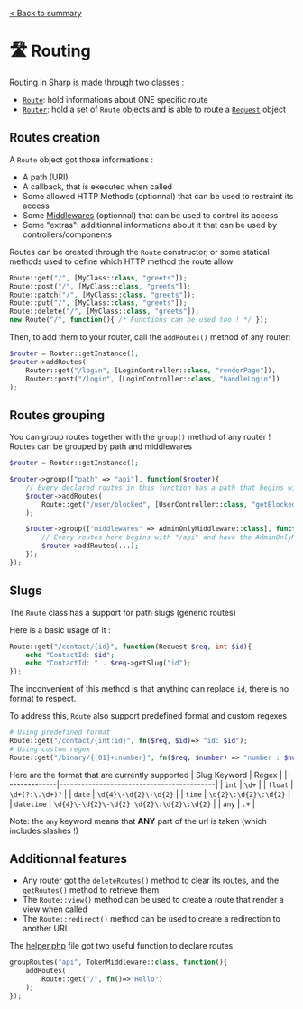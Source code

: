 [< Back to summary](../home.md)

# 🛣️ Routing

Routing in Sharp is made through two classes :
- [`Route`](../../Classes/Web/Route.php): hold informations about ONE specific route
- [`Router`](../../Classes/Web/Router.php): hold a set of `Route` objects and is able to route a [`Request`](../../Classes/Http/Request.php) object


## Routes creation

A `Route` object got those informations :
- A path (URI)
- A callback, that is executed when called
- Some allowed HTTP Methods (optionnal) that can be used to restraint its access
- Some [Middlewares](./105_middlewares.md) (optionnal) that can be used to control its access
- Some "extras": additionnal informations about it that can be used by controllers/components

Routes can be created through the `Route` constructor, or
some statical methods used to define which HTTP method the route allow

```php
Route::get("/", [MyClass::class, "greets"]);
Route::post("/", [MyClass::class, "greets"]);
Route::patch("/", [MyClass::class, "greets"]);
Route::put("/", [MyClass::class, "greets"]);
Route::delete("/", [MyClass::class, "greets"]);
new Route("/", function(){ /* Functions can be used too ! */ });
```

Then, to add them to your router, call the `addRoutes()` method of any router:
```php
$router = Router::getInstance();
$router->addRoutes(
    Router::get("/login", [LoginController::class, "renderPage"]),
    Router::post("/login", [LoginController::class, "handleLogin"])
);
```


## Routes grouping

You can group routes together with the `group()` method of any router !
Routes can be grouped by path and middlewares

```php
$router = Router::getInstance();

$router->group(["path" => "api"], function($router){
    // Every declared routes in this function has a path that begins with "/api"
    $router->addRoutes(
        Route::get("/user/blocked", [UserController::class, "getBlockedList"])
    );

    $router->group(["middlewares" => AdminOnlyMiddleware::class], function($router){
        // Every routes here begins with "/api" and have the AdminOnlyMiddleware applied to them
        $router->addRoutes(...);
    });
});
```

## Slugs

The `Route` class has a support for path slugs (generic routes)

Here is a basic usage of it :
```php
Route::get("/contact/{id}", function(Request $req, int $id){
    echo "ContactId: $id";
    echo "ContactId: " . $req->getSlug("id");
});
```

The inconvenient of this method is that anything can replace `id`, there is no
format to respect.

To address this, `Route` also support predefined format and custom regexes
```php
# Using predefined format
Route::get("/contact/{int:id}", fn($req, $id)=> "id: $id");
# Using custom regex
Route::get("/binary/{[01]+:number}", fn($req, $number) => "number : $number);
```

Here are the format that are currently supported
| Slug Keyword | Regex                                     |
|--------------|-------------------------------------------|
| `int`        | `\d+`                                     |
| `float`      | `\d+(?:\.\d+)?`                           |
| `date`       | `\d{4}\-\d{2}\-\d{2}`                     |
| `time`       | `\d{2}\:\d{2}\:\d{2}`                     |
| `datetime`   | `\d{4}\-\d{2}\-\d{2} \d{2}\:\d{2}\:\d{2}` |
| `any`        | `.+`                                      |

Note: the `any` keyword means that **ANY** part of the url is taken (which includes slashes !)

## Additionnal features

- Any router got the `deleteRoutes()` method to clear its routes, and the `getRoutes()` method to retrieve them
- The `Route::view()` method can be used to create a route that render a view when called
- The `Route::redirect()` method can be used to create a redirection to another URL

The [helper.php](../../Helpers/helpers.php) file got two useful function to declare routes

```php
groupRoutes("api", TokenMiddleware::class, function(){
    addRoutes(
        Route::get("/", fn()=>"Hello")
    );
});
```